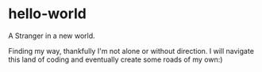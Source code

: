 # hello-world
A Stranger in a new world.

Finding my way, thankfully I'm not alone or without direction.
I will navigate this land of coding and eventually create some roads of my own:)
